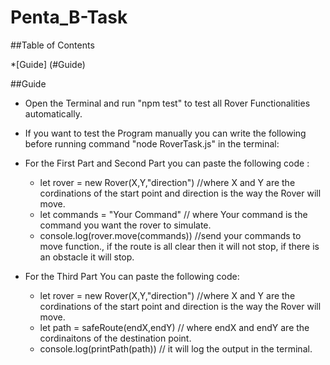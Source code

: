 # Penta_B-Task

##Table of Contents 

*[Guide] (#Guide)

##Guide
- Open the Terminal and run "npm test" to test all Rover Functionalities automatically. 

- If you want to test the Program manually you can write the following before running command "node RoverTask.js" in the terminal:
 - For the First Part and Second Part you can paste the following code :
    - let rover = new Rover(X,Y,"direction") //where X and Y are the cordinations of the start point and direction is the way the Rover will move.
    - let commands = "Your Command"  // where Your command is the command you want the rover to simulate.  
    - console.log(rover.move(commands))  //send your commands to move function., if the route is all clear then it will not stop, if there is an obstacle it will stop. 
 
 - For the Third Part You can paste the following code: 
    - let rover = new Rover(X,Y,"direction") //where X and Y are the cordinations of the start point and direction is the way the Rover will move.
    - let path = safeRoute(endX,endY)    // where endX and endY are the cordinaitons of the destination point. 
    - console.log(printPath(path))    // it will log the output in the terminal. 
 
 
